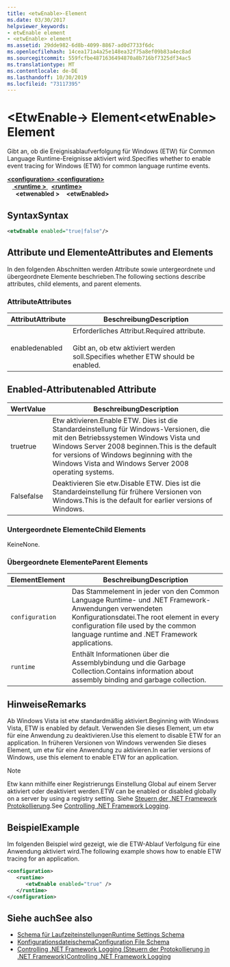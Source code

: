```yaml
---
title: <etwEnable>-Element
ms.date: 03/30/2017
helpviewer_keywords:
- etwEnable element
- <etwEnable> element
ms.assetid: 29dde982-6d8b-4099-8867-ad0d7733f6dc
ms.openlocfilehash: 14cea171a4a25e148ea32f75a8ef09b83a4ec8ad
ms.sourcegitcommit: 559fcfbe4871636494870a8b716bf7325df34ac5
ms.translationtype: MT
ms.contentlocale: de-DE
ms.lasthandoff: 10/30/2019
ms.locfileid: "73117395"
---
```

# <a name="etwenable-element"></a><span data-ttu-id="cfb49-102">\<EtwEnable-> Element</span><span class="sxs-lookup"><span data-stu-id="cfb49-102">\<etwEnable> Element</span></span>
<span data-ttu-id="cfb49-103">Gibt an, ob die Ereignisablaufverfolgung für Windows (ETW) für Common Language Runtime-Ereignisse aktiviert wird.</span><span class="sxs-lookup"><span data-stu-id="cfb49-103">Specifies whether to enable event tracing for Windows (ETW) for common language runtime events.</span></span>  
  
<span data-ttu-id="cfb49-104">[ **\<configuration>** ](../configuration-element.md)</span><span class="sxs-lookup"><span data-stu-id="cfb49-104">[**\<configuration>**](../configuration-element.md)</span></span>\
<span data-ttu-id="cfb49-105">&nbsp; &nbsp;[ **\<runtime >** ](runtime-element.md) </span><span class="sxs-lookup"><span data-stu-id="cfb49-105">&nbsp;&nbsp;[**\<runtime>**](runtime-element.md)</span></span>\
<span data-ttu-id="cfb49-106">&nbsp;&nbsp;&nbsp;&nbsp; **\<etwenabled >**</span><span class="sxs-lookup"><span data-stu-id="cfb49-106">&nbsp;&nbsp;&nbsp;&nbsp;**\<etwEnabled>**</span></span>  
  
## <a name="syntax"></a><span data-ttu-id="cfb49-107">Syntax</span><span class="sxs-lookup"><span data-stu-id="cfb49-107">Syntax</span></span>  
  
```xml  
<etwEnable enabled="true|false"/>  
```  
  
## <a name="attributes-and-elements"></a><span data-ttu-id="cfb49-108">Attribute und Elemente</span><span class="sxs-lookup"><span data-stu-id="cfb49-108">Attributes and Elements</span></span>  
 <span data-ttu-id="cfb49-109">In den folgenden Abschnitten werden Attribute sowie untergeordnete und übergeordnete Elemente beschrieben.</span><span class="sxs-lookup"><span data-stu-id="cfb49-109">The following sections describe attributes, child elements, and parent elements.</span></span>  
  
### <a name="attributes"></a><span data-ttu-id="cfb49-110">Attribute</span><span class="sxs-lookup"><span data-stu-id="cfb49-110">Attributes</span></span>  
  
|<span data-ttu-id="cfb49-111">Attribut</span><span class="sxs-lookup"><span data-stu-id="cfb49-111">Attribute</span></span>|<span data-ttu-id="cfb49-112">Beschreibung</span><span class="sxs-lookup"><span data-stu-id="cfb49-112">Description</span></span>|  
|---------------|-----------------|  
|<span data-ttu-id="cfb49-113">enabled</span><span class="sxs-lookup"><span data-stu-id="cfb49-113">enabled</span></span>|<span data-ttu-id="cfb49-114">Erforderliches Attribut.</span><span class="sxs-lookup"><span data-stu-id="cfb49-114">Required attribute.</span></span><br /><br /> <span data-ttu-id="cfb49-115">Gibt an, ob etw aktiviert werden soll.</span><span class="sxs-lookup"><span data-stu-id="cfb49-115">Specifies whether ETW should be enabled.</span></span>|  
  
## <a name="enabled-attribute"></a><span data-ttu-id="cfb49-116">Enabled-Attribut</span><span class="sxs-lookup"><span data-stu-id="cfb49-116">enabled Attribute</span></span>  
  
|<span data-ttu-id="cfb49-117">Wert</span><span class="sxs-lookup"><span data-stu-id="cfb49-117">Value</span></span>|<span data-ttu-id="cfb49-118">Beschreibung</span><span class="sxs-lookup"><span data-stu-id="cfb49-118">Description</span></span>|  
|-----------|-----------------|  
|<span data-ttu-id="cfb49-119">true</span><span class="sxs-lookup"><span data-stu-id="cfb49-119">true</span></span>|<span data-ttu-id="cfb49-120">Etw aktivieren.</span><span class="sxs-lookup"><span data-stu-id="cfb49-120">Enable ETW.</span></span> <span data-ttu-id="cfb49-121">Dies ist die Standardeinstellung für Windows-Versionen, die mit den Betriebssystemen Windows Vista und Windows Server 2008 beginnen.</span><span class="sxs-lookup"><span data-stu-id="cfb49-121">This is the default for versions of Windows beginning with the Windows Vista and Windows Server 2008 operating systems.</span></span>|  
|<span data-ttu-id="cfb49-122">False</span><span class="sxs-lookup"><span data-stu-id="cfb49-122">false</span></span>|<span data-ttu-id="cfb49-123">Deaktivieren Sie etw.</span><span class="sxs-lookup"><span data-stu-id="cfb49-123">Disable ETW.</span></span> <span data-ttu-id="cfb49-124">Dies ist die Standardeinstellung für frühere Versionen von Windows.</span><span class="sxs-lookup"><span data-stu-id="cfb49-124">This is the default for earlier versions of Windows.</span></span>|  
  
### <a name="child-elements"></a><span data-ttu-id="cfb49-125">Untergeordnete Elemente</span><span class="sxs-lookup"><span data-stu-id="cfb49-125">Child Elements</span></span>  
 <span data-ttu-id="cfb49-126">Keine</span><span class="sxs-lookup"><span data-stu-id="cfb49-126">None.</span></span>  
  
### <a name="parent-elements"></a><span data-ttu-id="cfb49-127">Übergeordnete Elemente</span><span class="sxs-lookup"><span data-stu-id="cfb49-127">Parent Elements</span></span>  
  
|<span data-ttu-id="cfb49-128">Element</span><span class="sxs-lookup"><span data-stu-id="cfb49-128">Element</span></span>|<span data-ttu-id="cfb49-129">Beschreibung</span><span class="sxs-lookup"><span data-stu-id="cfb49-129">Description</span></span>|  
|-------------|-----------------|  
|`configuration`|<span data-ttu-id="cfb49-130">Das Stammelement in jeder von den Common Language Runtime- und .NET Framework-Anwendungen verwendeten Konfigurationsdatei.</span><span class="sxs-lookup"><span data-stu-id="cfb49-130">The root element in every configuration file used by the common language runtime and .NET Framework applications.</span></span>|  
|`runtime`|<span data-ttu-id="cfb49-131">Enthält Informationen über die Assemblybindung und die Garbage Collection.</span><span class="sxs-lookup"><span data-stu-id="cfb49-131">Contains information about assembly binding and garbage collection.</span></span>|  
  
## <a name="remarks"></a><span data-ttu-id="cfb49-132">Hinweise</span><span class="sxs-lookup"><span data-stu-id="cfb49-132">Remarks</span></span>  
 <span data-ttu-id="cfb49-133">Ab Windows Vista ist etw standardmäßig aktiviert.</span><span class="sxs-lookup"><span data-stu-id="cfb49-133">Beginning with Windows Vista, ETW is enabled by default.</span></span> <span data-ttu-id="cfb49-134">Verwenden Sie dieses Element, um etw für eine Anwendung zu deaktivieren.</span><span class="sxs-lookup"><span data-stu-id="cfb49-134">Use this element to disable ETW for an application.</span></span> <span data-ttu-id="cfb49-135">In früheren Versionen von Windows verwenden Sie dieses Element, um etw für eine Anwendung zu aktivieren.</span><span class="sxs-lookup"><span data-stu-id="cfb49-135">In earlier versions of Windows, use this element to enable ETW for an application.</span></span>  
  
> [!NOTE]
> <span data-ttu-id="cfb49-136">Etw kann mithilfe einer Registrierungs Einstellung Global auf einem Server aktiviert oder deaktiviert werden.</span><span class="sxs-lookup"><span data-stu-id="cfb49-136">ETW can be enabled or disabled globally on a server by using a registry setting.</span></span> <span data-ttu-id="cfb49-137">Siehe [Steuern der .NET Framework Protokollierung](../../../performance/controlling-logging.md).</span><span class="sxs-lookup"><span data-stu-id="cfb49-137">See [Controlling .NET Framework Logging](../../../performance/controlling-logging.md).</span></span>  
  
## <a name="example"></a><span data-ttu-id="cfb49-138">Beispiel</span><span class="sxs-lookup"><span data-stu-id="cfb49-138">Example</span></span>  
 <span data-ttu-id="cfb49-139">Im folgenden Beispiel wird gezeigt, wie die ETW-Ablauf Verfolgung für eine Anwendung aktiviert wird.</span><span class="sxs-lookup"><span data-stu-id="cfb49-139">The following example shows how to enable ETW tracing for an application.</span></span>  
  
```xml  
<configuration>  
   <runtime>  
      <etwEnable enabled="true" />  
   </runtime>  
</configuration>  
```  
  
## <a name="see-also"></a><span data-ttu-id="cfb49-140">Siehe auch</span><span class="sxs-lookup"><span data-stu-id="cfb49-140">See also</span></span>

- [<span data-ttu-id="cfb49-141">Schema für Laufzeiteinstellungen</span><span class="sxs-lookup"><span data-stu-id="cfb49-141">Runtime Settings Schema</span></span>](index.md)
- [<span data-ttu-id="cfb49-142">Konfigurationsdateischema</span><span class="sxs-lookup"><span data-stu-id="cfb49-142">Configuration File Schema</span></span>](../index.md)
- [<span data-ttu-id="cfb49-143">Controlling .NET Framework Logging (Steuern der Protokollierung in .NET Framework)</span><span class="sxs-lookup"><span data-stu-id="cfb49-143">Controlling .NET Framework Logging</span></span>](../../../performance/controlling-logging.md)
